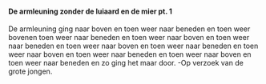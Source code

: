 #### De armleuning zonder de luiaard en de mier pt. 1
De armleuning ging naar boven en toen weer naar beneden en toen weer bovenen toen weer naar beneden en toen weer naar boven en toen weer naar beneden en toen weer naar boven en toen weer naar beneden en toen weer naar boven en toen weer naar beneden en toen weer naar boven en toen weer naar beneden en zo ging het maar door. -Op verzoek van de grote jongen.
